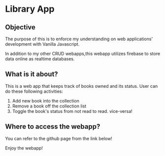 # Library App

## Objective
The purpose of this is to enforce my understanding on web applications' development with Vanilla Javascript.

In addition to my other CRUD webapps,this webapp utilizes firebase to store data online as realtime databases.

## What is it about?
This is a web app that keeps track of books owned and its status.
User can do these following activities:
1. Add new book into the collection
2. Remove a book off the collection list
3. Toggle the book's status from not read to read. vice-versa!

## Where to access the webapp?
You can refer to the github page from the link below!

Enjoy the webapp!